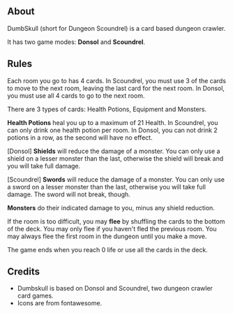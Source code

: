 ## About

DumbSkull (short for Dungeon Scoundrel) is a card based dungeon crawler.

It has two game modes: **Donsol** and **Scoundrel**.

## Rules

Each room you go to has 4 cards. In Scoundrel, you must use 3 of the cards to
move to the next room, leaving the last card for the next room. In Donsol, you
must use all 4 cards to go to the next room.

There are 3 types of cards: Health Potions, Equipment and Monsters.

**Health Potions** heal you up to a maximum of 21 Health. In Scoundrel, you can
only drink one health potion per room. In Donsol, you can not drink 2 potions
in a row, as the second will have no effect.

[Donsol] **Shields** will reduce the damage of a monster. You can only use a shield on a
lesser monster than the last, otherwise the shield will break and you will take
full damage.

[Scoundrel] **Swords** will reduce the damage of a monster. You can only use a
sword on a lesser monster than the last, otherwise you will take full damage.
The sword will not break, though.

**Monsters** do their indicated damage to you, minus any shield reduction.

If the room is too difficult, you may **flee** by shuffling the cards to the
bottom of the deck. You may only flee if you haven't fled the previous room.
You may always flee the first room in the dungeon until you make a move.

The game ends when you reach 0 life or use all the cards in the deck.

## Credits

* Dumbskull is based on Donsol and Scoundrel, two dungeon crawler card games. 
* Icons are from fontawesome.
